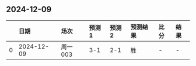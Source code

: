 

## 2024-12-09

|    | 日期       | 场次    | 预测1   | 预测2   | 预测结果   | 比分   | 结果   |
|---:|:-----------|:--------|:--------|:--------|:-----------|:-------|:-------|
|  0 | 2024-12-09 | 周一003 | 3-1     | 2-1     | 胜         | -      | -      |

